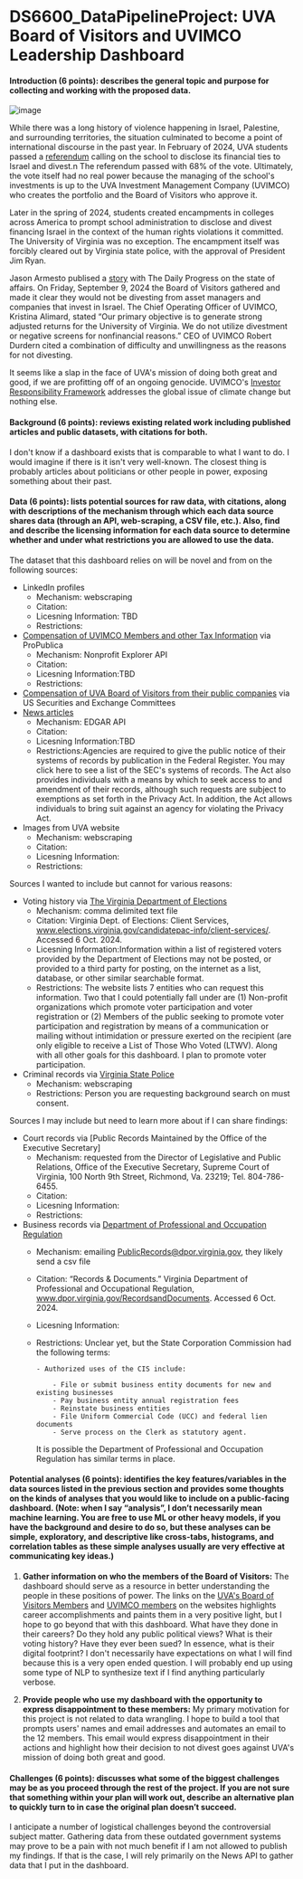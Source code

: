 # DS6600_DataPipelineProject: UVA Board of Visitors and UVIMCO Leadership Dashboard

#### Introduction (6 points): describes the general topic and purpose for collecting and working with the proposed data.

![image](https://github.com/user-attachments/assets/ef782aa3-de8e-4f55-a9fb-cdde6c62c793)

While there was a long history of violence happening in Israel, Palestine, and surrounding territories, the situation culminated to become a point of international discourse in the past year. In February of 2024, UVA students passed a [referendum](https://studentelections.virginia.edu/form/uva-apartheid-divest-2024) calling on the school to disclose its financial ties to Israel and divest.n The referendum passed with 68% of the vote. Ultimately, the vote itself had no real power because the managing of the school's investments is up to the UVA Investment Management Company (UVIMCO) who creates the portfolio and the Board of Visitors who approve it. 

Later in the spring of 2024, students created encampments in colleges across America to prompt school administration to disclose and divest financing Israel in the context of the human rights violations it committed. The University of Virginia was no exception. The encampment itself was forcibly cleared out by Virginia state police, with the approval of President Jim Ryan. 

Jason Armesto publised a [story](https://dailyprogress.com/news/local/education/uva-will-not-be-divesting-from-israel/article_ccb031dc-721b-11ef-bfc3-db148d7affbc.html) with The Daily Progress on the state of affairs. On Friday, September 9, 2024 the Board of Visitors gathered and made it clear they would not be divesting from asset managers and companies that invest in Israel. The Chief Operating Officer of UVIMCO, Kristina Alimard, stated “Our primary objective is to generate strong adjusted returns for the University of Virginia. We do not utilize divestment or negative screens for nonfinancial reasons.” CEO of UVIMCO Robert Durdern cited a combination of difficulty and unwillingness as the reasons for not divesting. 

It seems like a slap in the face of UVA's mission of doing both great and good, if we are profitting off of an ongoing genocide. UVIMCO's [Investor Responsibility Framework](https://uvimco.org/wp-content/uploads/2022/03/Investor-Responsibility-Framework.pdf) addresses the global issue of climate change but nothing else. 

#### Background (6 points): reviews existing related work including published articles and public datasets, with citations for both.
I don't know if a dashboard exists that is comparable to what I want to do. I would imagine if there is it isn't very well-known. The closest thing is probably articles about politicians or other people in power, exposing something about their past. 

#### Data (6 points): lists potential sources for raw data, with citations, along with descriptions of the mechanism through which each data source shares data (through an API, web-scraping, a CSV file, etc.). Also, find and describe the licensing information for each data source to determine whether and under what restrictions you are allowed to use the data.
The dataset that this dashboard relies on will be novel and from on the following sources: 
- LinkedIn profiles
    - Mechanism: webscraping
    - Citation:
    - Licesning Information: TBD
    - Restrictions:
- [Compensation of UVIMCO Members and other Tax Information](https://projects.propublica.org/nonprofits/organizations/562462804) via ProPublica
    - Mechanism: Nonprofit Explorer API
    - Citation:
    - Licesning Information:TBD
    - Restrictions:
- [Compensation of UVA Board of Visitors from their public companies](https://www.sec.gov/search-filings/edgar-application-programming-interfaces) via US Securities and Exchange Committees
- [News articles](newsapi.org)
    - Mechanism: EDGAR API 
    - Citation: 
    - Licesning Information:TBD
    - Restrictions:Agencies are required to give the public notice of their systems of records by publication in the Federal Register. You may click here to see a list of the SEC's systems of records. The Act also provides individuals with a means by which to seek access to and amendment of their records, although such requests are subject to exemptions as set forth in the Privacy Act. In addition, the Act allows individuals to bring suit against an agency for violating the Privacy Act.
- Images from UVA website
    - Mechanism: webscraping
    - Citation:
    - Licesning Information:
    - Restrictions:
      
Sources I wanted to include but cannot for various reasons:
- Voting history via [The Virginia Department of Elections](https://www.elections.virginia.gov/candidatepac-info/client-services/)
    - Mechanism: comma delimited text file
    - Citation: Virginia Dept. of Elections: Client Services, www.elections.virginia.gov/candidatepac-info/client-services/. Accessed 6 Oct. 2024. 
    - Licesning Information:Information within a list of registered voters provided by the Department of Elections may not be posted, or provided to a third party for posting, on the internet as a list, database, or other similar searchable format.
    - Restrictions: The website lists 7 entities who can request this information. Two that I could potentially fall under are (1) Non-profit organizations which promote voter participation and voter registration or (2) Members of the public seeking to promote voter participation and registration by means of a communication or mailing without intimidation or pressure exerted on the recipient (are only eligible to receive a List of Those Who Voted (LTWV). Along with all other goals for this dashboard. I plan to promote voter participation.
- Criminal records via [Virginia State Police](https://vsp.virginia.gov/services/criminal-background/)
    - Mechanism: webscraping
    - Restrictions: Person you are requesting background search on must consent.
 
Sources I may include but need to learn more about if I can share findings:
- Court records via [Public Records Maintained by the Office of the Executive Secretary] 
    - Mechanism: requested from the Director of Legislative and Public Relations, Office of the Executive Secretary, Supreme Court of Virginia, 100 North 9th Street, Richmond, Va. 23219; Tel. 804-786-6455.
    - Citation:
    - Licesning Information:
    - Restrictions:
- Business records via [Department of Professional and Occupation Regulation](https://www.dpor.virginia.gov/RecordsandDocuments) 
    - Mechanism: emailing PublicRecords@dpor.virginia.gov, they likely send a csv file
    - Citation: “Records & Documents.” Virginia Department of Professional and Occupational Regulation, www.dpor.virginia.gov/RecordsandDocuments. Accessed 6 Oct. 2024. 
    - Licesning Information:
    - Restrictions: Unclear yet, but the  State Corporation Commission had the following terms:
      
          - Authorized uses of the CIS include:
      
              - File or submit business entity documents for new and existing businesses
              - Pay business entity annual registration fees
              - Reinstate business entities
              - File Uniform Commercial Code (UCC) and federal lien documents
              - Serve process on the Clerk as statutory agent.
      It is possible the Department of Professional and Occupation Regulation has similar terms in place.

#### Potential analyses (6 points): identifies the key features/variables in the data sources listed in the previous section and provides some thoughts on the kinds of analyses that you would like to include on a public-facing dashboard. (Note: when I say “analysis”, I don’t necessarily mean machine learning. You are free to use ML or other heavy models, if you have the background and desire to do so, but these analyses can be simple, exploratory, and descriptive like cross-tabs, histograms, and correlation tables as these simple analyses usually are very effective at communicating key ideas.)

1. **Gather information on who the members of the Board of Visitors:** The dashboard should serve as a resource in better understanding the people in these positions of power. The links on the [UVA's Board of Visitors Members](https://bov.virginia.edu/people) and [UVIMCO members](https://uvimco.org/leadership-team/) on the websites highlights career accomplishments and paints them in a very positive light, but I hope to go beyond that with this dashboard. What have they done in their careers? Do they hold any public political views? What is their voting history? Have they ever been sued? In essence, what is their digital footprint? I don't necessarily have expectations on what I will find because this is a very open ended question. I will probably end up using some type of NLP to synthesize text if I find anything particularly verbose.
   
2. **Provide people who use my dashboard with the opportunity to express disappointment to these members:** My primary motivation for this project is not related to data wrangling. I hope to build a tool that prompts users' names and email addresses and automates an email to the 12 members. This email would express disappointment in their actions and highlight how their decision to not divest goes against UVA's mission of doing both great and good. 


#### Challenges (6 points): discusses what some of the biggest challenges may be as you proceed through the rest of the project. If you are not sure that something within your plan will work out, describe an alternative plan to quickly turn to in case the original plan doesn’t succeed.
I anticipate a number of logistical challenges beyond the controversial subject matter. Gathering data from these outdated government systems may prove to be a pain with not much benefit if I am not allowed to publish my findings. If that is the case, I will rely primarily on the News API to gather data that I put in the dashboard.
